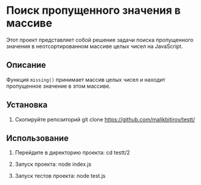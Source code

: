 # Поиск пропущенного значения в массиве
Этот проект представляет собой решение задачи поиска пропущенного значения в неотсортированном массиве целых чисел на JavaScript.

## Описание
Функция `missing()` принимает массив целых чисел и находит пропущенное значение в этом массиве.

## Установка
1. Скопируйте репозиторий 
git clone https://github.com/malikbitirov/testt/

## Использование
1. Перейдите в директорию проекта:
cd testt/2

2. Запуск проекта:
node index.js

3. Запуск тестов проекта:
node test.js
